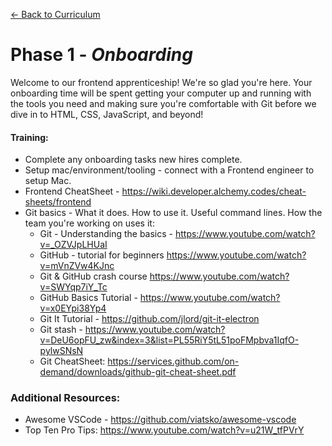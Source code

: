 [← Back to Curriculum](./)

# Phase 1 - *Onboarding*

Welcome to our frontend apprenticeship! We're so glad you're here. Your onboarding time will be spent getting your computer up and running with the tools you need and making sure you're comfortable with Git before we dive in to HTML, CSS, JavaScript, and beyond!

#### **Training:**
* Complete any onboarding tasks new hires complete. 
* Setup mac/environment/tooling - connect with a Frontend engineer to setup Mac.
* Frontend CheatSheet - https://wiki.developer.alchemy.codes/cheat-sheets/frontend 
* Git basics - What it does. How to use it. Useful command lines. How the team you're working on uses it:
  * Git - Understanding the basics - https://www.youtube.com/watch?v=_OZVJpLHUaI
  * GitHub - tutorial for beginners https://www.youtube.com/watch?v=mVnZVw4KJnc 
  * Git & GitHub crash course https://www.youtube.com/watch?v=SWYqp7iY_Tc 
  * GitHub Basics Tutorial - https://www.youtube.com/watch?v=x0EYpi38Yp4 
  * Git It Tutorial - https://github.com/jlord/git-it-electron
  * Git stash - https://www.youtube.com/watch?v=DeU6opFU_zw&index=3&list=PL55RiY5tL51poFMpbva1IqfO-pylwSNsN
  * Git CheatSheet: https://services.github.com/on-demand/downloads/github-git-cheat-sheet.pdf
  
### **Additional Resources:**
* Awesome VSCode - https://github.com/viatsko/awesome-vscode
* Top Ten Pro Tips: https://www.youtube.com/watch?v=u21W_tfPVrY

